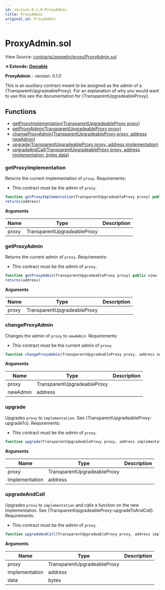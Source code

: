 ```yaml
---
id: version-0.1.0-ProxyAdmin
title: ProxyAdmin
original_id: ProxyAdmin
---
```


# ProxyAdmin.sol

View Source: [contracts/zeppelin/proxy/ProxyAdmin.sol](../contracts/zeppelin/proxy/ProxyAdmin.sol)

**↗ Extends: [Ownable](Ownable.md)**

**ProxyAdmin** - version: 0.1.0

This is an auxiliary contract meant to be assigned as the admin of a {TransparentUpgradeableProxy}. For an
 explanation of why you would want to use this see the documentation for {TransparentUpgradeableProxy}.

## Functions

- [getProxyImplementation(TransparentUpgradeableProxy proxy)](#getproxyimplementation)
- [getProxyAdmin(TransparentUpgradeableProxy proxy)](#getproxyadmin)
- [changeProxyAdmin(TransparentUpgradeableProxy proxy, address newAdmin)](#changeproxyadmin)
- [upgrade(TransparentUpgradeableProxy proxy, address implementation)](#upgrade)
- [upgradeAndCall(TransparentUpgradeableProxy proxy, address implementation, bytes data)](#upgradeandcall)

### getProxyImplementation

Returns the current implementation of `proxy`.
 Requirements:
 - This contract must be the admin of `proxy`.

```js
function getProxyImplementation(TransparentUpgradeableProxy proxy) public view
returns(address)
```

**Arguments**

| Name        | Type           | Description  |
| ------------- |------------- | -----|
| proxy | TransparentUpgradeableProxy |  | 

### getProxyAdmin

Returns the current admin of `proxy`.
 Requirements:
 - This contract must be the admin of `proxy`.

```js
function getProxyAdmin(TransparentUpgradeableProxy proxy) public view
returns(address)
```

**Arguments**

| Name        | Type           | Description  |
| ------------- |------------- | -----|
| proxy | TransparentUpgradeableProxy |  | 

### changeProxyAdmin

Changes the admin of `proxy` to `newAdmin`.
 Requirements:
 - This contract must be the current admin of `proxy`.

```js
function changeProxyAdmin(TransparentUpgradeableProxy proxy, address newAdmin) public nonpayable onlyOwner 
```

**Arguments**

| Name        | Type           | Description  |
| ------------- |------------- | -----|
| proxy | TransparentUpgradeableProxy |  | 
| newAdmin | address |  | 

### upgrade

Upgrades `proxy` to `implementation`. See {TransparentUpgradeableProxy-upgradeTo}.
 Requirements:
 - This contract must be the admin of `proxy`.

```js
function upgrade(TransparentUpgradeableProxy proxy, address implementation) public nonpayable onlyOwner 
```

**Arguments**

| Name        | Type           | Description  |
| ------------- |------------- | -----|
| proxy | TransparentUpgradeableProxy |  | 
| implementation | address |  | 

### upgradeAndCall

Upgrades `proxy` to `implementation` and calls a function on the new implementation. See
 {TransparentUpgradeableProxy-upgradeToAndCall}.
 Requirements:
 - This contract must be the admin of `proxy`.

```js
function upgradeAndCall(TransparentUpgradeableProxy proxy, address implementation, bytes data) public payable onlyOwner 
```

**Arguments**

| Name        | Type           | Description  |
| ------------- |------------- | -----|
| proxy | TransparentUpgradeableProxy |  | 
| implementation | address |  | 
| data | bytes |  | 

